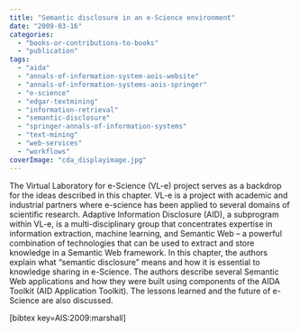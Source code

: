 ```yaml
---
title: "Semantic disclosure in an e-Science environment"
date: "2009-03-16"
categories:
  - "books-or-contributions-to-books"
  - "publication"
tags:
  - "aida"
  - "annals-of-information-system-aois-website"
  - "annals-of-information-systems-aois-springer"
  - "e-science"
  - "edgar-textmining"
  - "information-retrieval"
  - "semantic-disclosure"
  - "springer-annals-of-information-systems"
  - "text-mining"
  - "web-services"
  - "workflows"
coverImage: "cda_displayimage.jpg"
---
```


The Virtual Laboratory for e-Science (VL-e) project serves as a backdrop for the ideas described in this chapter. VL-e is a project with academic and industrial partners where e-science has been applied to several domains of scientific research. Adaptive Information Disclosure (AID), a subprogram within VL-e, is a multi-disciplinary group that concentrates expertise in information extraction, machine learning, and Semantic Web – a powerful combination of technologies that can be used to extract and store knowledge in a Semantic Web framework. In this chapter, the authors explain what “semantic disclosure” means and how it is essential to knowledge sharing in e-Science. The authors describe several Semantic Web applications and how they were built using components of the AIDA Toolkit (AID Application Toolkit). The lessons learned and the future of e-Science are also discussed.

\[bibtex key=AIS:2009:marshall\]
